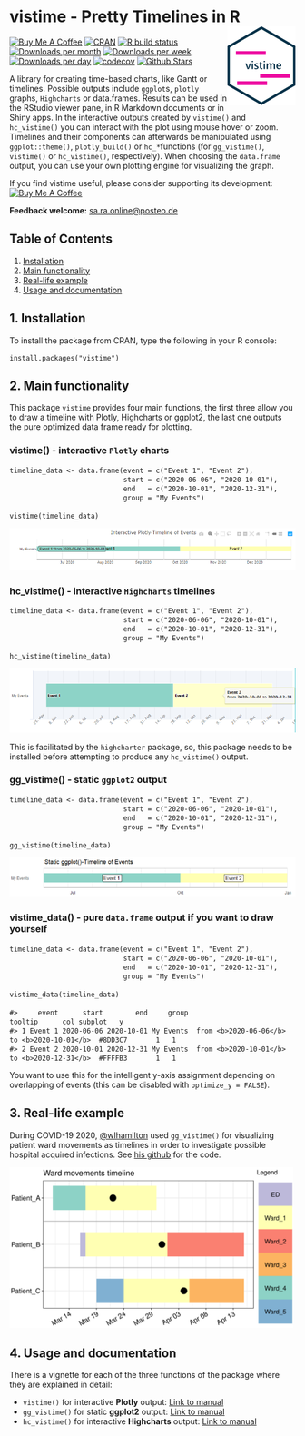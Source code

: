 # vistime - Pretty Timelines in R <img src="man/figures/logo.png" align="right" width="120" />

[![Buy Me A Coffee](https://i.imgur.com/xI5UtRm.png)](https://www.buymeacoffee.com/shosaco)
[![CRAN](https://www.r-pkg.org/badges/version/vistime)](https://cran.r-project.org/package=vistime)
[![R build status](https://github.com/shosaco/vistime/workflows/R-CMD-check/badge.svg)](https://github.com/shosaco/vistime/actions)
[![Downloads per month](https://cranlogs.r-pkg.org/badges/last-month/vistime)](https://www.r-pkg.org/pkg/vistime)
[![Downloads per week](https://cranlogs.r-pkg.org/badges/last-week/vistime)](https://www.r-pkg.org/pkg/vistime)
[![Downloads per day](https://cranlogs.r-pkg.org/badges/last-day/vistime)](https://www.r-pkg.org/pkg/vistime)
[![codecov](https://codecov.io/github/shosaco/vistime/branch/master/graphs/badge.svg)](https://codecov.io/github/shosaco/vistime)
[![Github Stars](https://img.shields.io/github/stars/shosaco/vistime.svg)](https://github.com/shosaco/vistime)

A library for creating time-based charts, like Gantt or timelines. Possible outputs include `ggplot`s, `plotly` graphs, `Highcharts` or data.frames. Results can be used in the RStudio viewer pane, in R Markdown documents or in Shiny apps. In the interactive outputs created by `vistime()` and `hc_vistime()` you can interact with the plot using mouse hover or zoom. Timelines and their components can afterwards be manipulated using `ggplot::theme()`, `plotly_build()` or `hc_*`functions (for `gg_vistime()`, `vistime()` or `hc_vistime()`, respectively). When choosing the `data.frame` output, you can use your own plotting engine for visualizing the graph.

If you find vistime useful, please consider supporting its development: <a href="https://www.buymeacoffee.com/shosaco" target="_blank"><img src="https://i.imgur.com/kN1GxnC.png" alt="Buy Me A Coffee"></a>

**Feedback welcome:** [sa.ra.online@posteo.de](mailto:sa.ra.online@posteo.de)

## Table of Contents

1. [Installation](#1-installation)
2. [Main functionality](#2-main-functionality)
3. [Real-life example](#3-real-life-example)
3. [Usage and documentation](#4-usage-and-documentation)


## 1. Installation

To install the package from CRAN, type the following in your R console:
```{r}
install.packages("vistime")
```
<!--
To install the development version containing most recent fixes and improvements, but not released on CRAN yet, see NEWS.md), run the following code in an R console:

```{r}
if (!require("remotes")) install.packages("remotes")
remotes::install_github("shosaco/vistime")
```

-->

## 2. Main functionality

This package `vistime` provides four main functions, the first three allow you to draw a timeline with Plotly, Highcharts or ggplot2, the last one 
outputs the pure optimized data frame ready for plotting.

### vistime() - interactive `Plotly` charts

```{r}
timeline_data <- data.frame(event = c("Event 1", "Event 2"),
                            start = c("2020-06-06", "2020-10-01"), 
                            end   = c("2020-10-01", "2020-12-31"),
                            group = "My Events")
                            
vistime(timeline_data)
```
<img src="man/figures/basic_plotly.png" />


### hc_vistime() - interactive `Highcharts` timelines

```{r}
timeline_data <- data.frame(event = c("Event 1", "Event 2"),
                            start = c("2020-06-06", "2020-10-01"), 
                            end   = c("2020-10-01", "2020-12-31"),
                            group = "My Events")
                            
hc_vistime(timeline_data)
```

<img src="man/figures/basic_highchart.png" />

This is facilitated by the `highcharter` package, so, this package needs to be installed before attempting to produce any `hc_vistime()` output.

### gg_vistime() - static `ggplot2` output

```{r}
timeline_data <- data.frame(event = c("Event 1", "Event 2"),
                            start = c("2020-06-06", "2020-10-01"), 
                            end   = c("2020-10-01", "2020-12-31"),
                            group = "My Events")
                            
gg_vistime(timeline_data)
```
<img src="man/figures/basic_ggplot.png" />

### vistime_data() - pure `data.frame` output if you want to draw yourself

```{r}
timeline_data <- data.frame(event = c("Event 1", "Event 2"),
                            start = c("2020-06-06", "2020-10-01"), 
                            end   = c("2020-10-01", "2020-12-31"),
                            group = "My Events")
                            
vistime_data(timeline_data)

#>     event      start        end     group                                      tooltip      col subplot   y
#> 1 Event 1 2020-06-06 2020-10-01 My Events  from <b>2020-06-06</b> to <b>2020-10-01</b>  #8DD3C7       1   1
#> 2 Event 2 2020-10-01 2020-12-31 My Events  from <b>2020-10-01</b> to <b>2020-12-31</b>  #FFFFB3       1   1
```

You want to use this for the intelligent y-axis assignment depending on overlapping of events (this can be disabled with `optimize_y = FALSE`).


## 3. Real-life example

During COVID-19 2020, [@wlhamilton](https://github.com/wlhamilton) used `gg_vistime()` for visualizing patient ward movements as timelines in order to investigate possible hospital acquired infections. See [his github](https://github.com/wlhamilton/Patient-ward-movement-timelines) for the code.

<img src="man/figures/ward_movements.png" width="500" height="283"/>

## 4. Usage and documentation

There is a vignette for each of the three functions of the package where they are explained in detail:

- `vistime()` for interactive **Plotly** output: [Link to manual](https://CRAN.R-project.org/package=vistime/vignettes/vistime-vignette.html)
- `gg_vistime()` for static **ggplot2** output: [Link to manual](https://CRAN.R-project.org/package=vistime/vignettes/gg_vistime-vignette.html)
- `hc_vistime()` for interactive **Highcharts** output: [Link to manual](https://CRAN.R-project.org/package=vistime/vignettes/hc_vistime-vignette.html)

